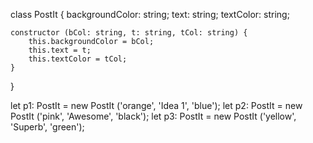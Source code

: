 class PostIt {
    backgroundColor: string;
    text: string;
    textColor: string;

    constructor (bCol: string, t: string, tCol: string) {
        this.backgroundColor = bCol;
        this.text = t;
        this.textColor = tCol;
    }
}

let p1: PostIt = new PostIt ('orange', 'Idea 1', 'blue');
let p2: PostIt = new PostIt ('pink', 'Awesome', 'black');
let p3: PostIt = new PostIt ('yellow', 'Superb', 'green');